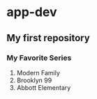 # app-dev
## My first repository
### My Favorite Series
1. Modern Family
2. Brooklyn 99
3. Abbott Elementary
